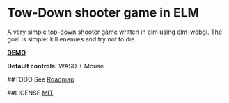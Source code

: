 # Tow-Down shooter game in ELM
A very simple top-down shooter game written in elm using [elm-webgl](https://github.com/elm-community/elm-webgl/).
The goal is simple: kill enemies and try not to die.

**[DEMO](http://sulring.github.io)**

**Default controls:**
WASD + Mouse

##TODO
See [Roadmap](https://github.com/Sulring/elmaction/blob/master/TODO.md)

##LICENSE
[MIT](https://github.com/Sulring/elmaction/blob/master/LICENSE.md)
